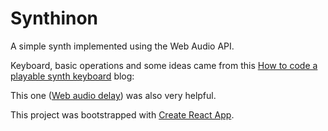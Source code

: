 # Synthinon

A simple synth implemented using the Web Audio API.

Keyboard, basic operations and some ideas came from this [How to code a playable synth keyboard](https://css-tricks.com/how-to-code-a-playable-synth-keyboard/) blog:

This one ([Web audio delay](https://tomhazledine.com/web-audio-delay/)) was also very helpful.

This project was bootstrapped with [Create React App](https://github.com/facebook/create-react-app).